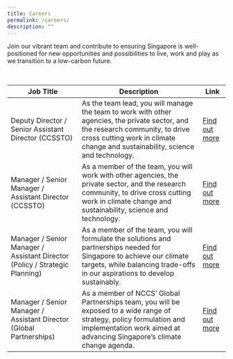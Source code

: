 ```yaml
---
title: Careers
permalink: /careers/
description: ""
---
```

Join our vibrant team and contribute to ensuring Singapore is well-positioned for new opportunities and possibilities to live, work and play as we transition to a low-carbon future.

<br>


| Job Title | Description| Link|
| -------- | -------- | -------- |
| Deputy Director / Senior Assistant Director (CCSSTO)| As the team lead, you will manage the team to work with other agencies, the private sector, and the research community, to drive cross cutting work in climate change and sustainability, science and technology.| [Find out more](https://www.careers.hrp.gov.sg/sap/bc/ui5_ui5/sap/ZGERCFA004/index.html?search-keyword=Strategy%20Group#/JobDescription/12681710/005056a3-d347-1edd-8ad0-9f3541c52aee)|
| Manager / Senior Manager / Assistant Director (CCSSTO)| As a member of the team, you will work with other agencies, the private sector, and the research community, to drive cross cutting work in climate change and sustainability, science and technology. | [Find out more](https://www.careers.hrp.gov.sg/sap/bc/ui5_ui5/sap/ZGERCFA004/index.html?search-keyword=Strategy%20Group#/JobDescription/12681808/005056a3-d347-1edd-8ad0-df23ff1cd6bd)|
| Manager / Senior Manager / Assistant Director (Policy / Strategic Planning)|As a member of the team, you will formulate the solutions and partnerships needed for Singapore to achieve our climate targets, while balancing trade-offs in our aspirations to develop sustainably. | [Find out more](https://www.careers.hrp.gov.sg/sap/bc/ui5_ui5/sap/ZGERCFA004/index.html?search-keyword=Strategy%20Group#/JobDescription/12681853/005056a3-d347-1eed-8ad1-14e2d43861a7)|
|Manager / Senior Manager / Assistant Director (Global Partnerships)|As a member of NCCS’ Global Partnerships team, you will be exposed to a wide range of strategy, policy formulation and implementation work aimed at advancing Singapore’s climate change agenda.|[Find out more](https://www.careers.hrp.gov.sg/sap/bc/ui5_ui5/sap/ZGERCFA004/index.html?search-keyword=Strategy%20Group#/JobDescription/12681875/005056a3-d347-1eed-8ad1-3e4a0acdea32)|